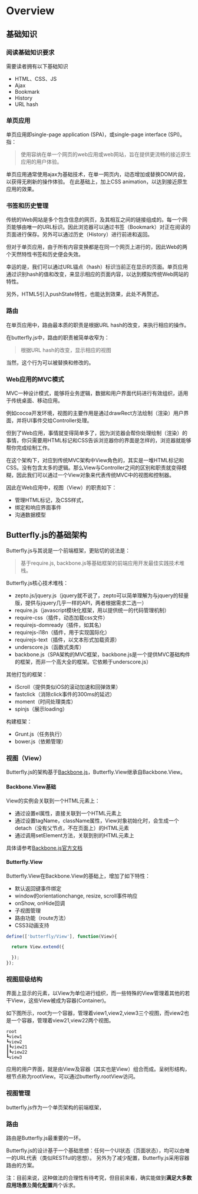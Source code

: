 # Overview

## 基础知识

### 阅读基础知识要求
需要读者拥有以下基础知识
* HTML、CSS、JS
* Ajax
* Bookmark
* History
* URL hash

### 单页应用
单页应用即single-page application (SPA)，或single-page interface (SPI)。指：

>使用容纳在单一个网页的web应用或web网站，旨在提供更流畅的接近原生应用的用户体验。

单页应用通常使用ajax为基础技术，在单一网页内，动态增加或替换DOM片段，以获得无刷新的操作体验。
在此基础上，加上CSS animation，以达到接近原生应用的效果。

### 书签和历史管理
传统的Web网站是多个包含信息的网页，及其相互之间的链接组成的。每一个网页能够由唯一的URL标识。因此浏览器可以通过书签（Bookmark）对正在阅读的页面进行保存。另外可以通过历史（History）进行前进和返回。

但对于单页应用，由于所有内容变换都是在同一个网页上进行的，因此Web的两个天然特性书签和历史便会失效。

幸运的是，我们可以通过URL锚点（hash）标识当前正在显示的页面。单页应用通过识别hash的值和改变，来显示相应的页面内容，以达到模拟传统Web网站的特性。

另外，HTML5引入pushState特性，也能达到效果，此处不再赘述。

### 路由
在单页应用中，路由最本质的职责是根据URL hash的改变，来执行相应的操作。

在butterfly.js中，路由的职责被简单收窄为：
>根据URL hash的改变，显示相应的视图

当然，这个行为可以被替换和修改的。

### Web应用的MVC模式
MVC一种设计模式，能够将业务逻辑，数据和用户界面代码进行有效组织，适用于传统桌面、移动应用。

例如cocoa开发环境，视图的主要作用是通过drawRect方法绘制（渲染）用户界面，并将UI事件交给Controller处理。

但到了Web应用，事情就变得简单多了，因为浏览器会帮你处理绘制（渲染）的事情，你只需要用HTML标记和CSS告诉浏览器你的界面是怎样的，浏览器就能够帮你完成绘制工作。

在这个架构下，对应到传统MVC架构中View角色的，其实是一堆HTML标记和CSS。没有包含太多的逻辑。那么View与Controller之间的区别和职责就变得模糊，因此我们可以通过一个View对象来代表传统MVC中的视图和控制器。

因此在Web应用中，视图（View）的职责如下：
* 管理HTML标记，及CSS样式，
* 绑定和响应界面事件
* 沟通数据模型


## Butterfly.js的基础架构

Butterfly.js与其说是一个前端框架，更贴切的说法是：
>基于require.js, backbone.js等基础框架的前端应用开发最佳实践技术堆栈。

Butterfly.js核心技术堆栈：
* zepto.js/jquery.js（jquery就不说了，zepto可以简单理解为与jquery的轻量版，提供与jquery几乎一样的API，两者根据需求二选一）
* require.js（javascript模块化框架，用以提供统一的代码管理机制）
* require-css（插件，动态加载css文件）
* requirejs-domready（插件，如其名）
* requirejs-i18n（插件，用于实现国际化）
* requirejs-text（插件，以文本形式加载资源）
* underscore.js（函数式类库）
* backbone.js（SPA架构的MVC框架，backbone.js是一个提供MVC基础构件的框架，而非一个高大全的框架。它依赖于underscore.js）

其他打包的框架：
* iScroll（提供类似iOS的滚动加速和回弹效果）
* fastclick（消除click事件的300ms的延迟）
* moment（时间处理类库）
* spinjs（展示loading）

构建框架：
* Grunt.js（任务执行）
* bower.js（依赖管理）

### 视图（View）

Butterfly.js的架构基于[Backbone.js](http://backbonejs.org)，Butterfly.View继承自Backbone.View。

#### Backbone.View基础

View的实例会关联到一个HTML元素上：
* 通过设置el属性，直接关联到一个HTML元素上
* 通过设置tagName，className属性，View对象初始化时，会生成一个detach（没有父节点，不在页面上）的HTML元素
* 通过调用setElement方法，关联到别的HTML元素上

具体请参考[Backbone.js官方文档](http://backbonejs.org/#View)

#### Butterfly.View
Butterfly.View在Backbone.View的基础上，增加了如下特性：
* 默认返回键事件绑定
* window的orientationchange, resize, scroll事件响应
* onShow, onHide回调
* 子视图管理
* 路由功能（route方法）
* CSS3动画支持

```js
define(['butterfly/View'], function(View){

  return View.extend({

  });
});
```

### 视图层级结构
界面上显示的元素，以View为单位进行组织，而一些特殊的View管理着其他的若干View，这些View被成为容器(Container)。

如下图所示，root为一个容器，管理着view1,view2,view3三个视图，而view2也是一个容器，管理着view21,view22两个视图。
```
root
┗view1
┗view2
┃┗view21
┃┗view22
┗view3
```
应用的用户界面，就是由View及容器（其实也是View）组合而成。呈树形结构，根节点称为rootView。可以通过butterfly.rootView访问。

### 视图管理
butterfly.js作为一个单页架构的前端框架，

### 路由

路由是Butterfly.js最重要的一环。

Butterfly.js的设计基于一个基础思想：任何一个UI状态（页面状态），均可以由唯一的URL代表（类似RESTful的思想）。
另外为了减少配置，Butterfly.js采用容器路由的方案。

注：目前来说，这种做法的合理性有待考究，但目前来看，确实能做到**满足大多数应用场景**及**简化配置**两个诉求。
